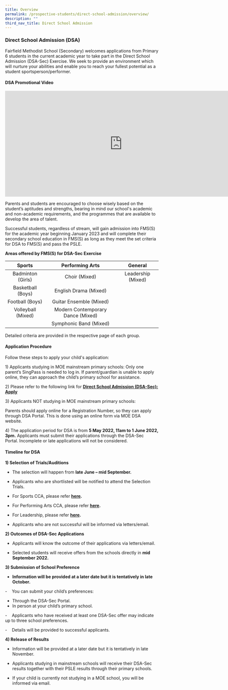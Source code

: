 ```yaml
---
title: Overview
permalink: /prospective-students/direct-school-admission/overview/
description: ""
third_nav_title: Direct School Admission
---
```

### Direct School Admission (DSA)


Fairfield Methodist School (Secondary) welcomes applications from Primary 6 students in the current academic year to take part in the Direct School Admission (DSA-Sec) Exercise. We seek to provide an environment which will nurture your abilities and enable you to reach your fullest potential as a student sportsperson/performer.

#### DSA Promotional Video

<iframe width="768" height="348" src="https://www.youtube.com/embed/KbeWyYy9ca8" title="FMSS DSA Promotional Video" frameborder="0" allow="accelerometer; autoplay; clipboard-write; encrypted-media; gyroscope; picture-in-picture" allowfullscreen></iframe>

Parents and students are encouraged to choose wisely based on the student’s aptitudes and strengths, bearing in mind our school's academic and non-academic requirements, and the programmes that are available to develop the area of talent.

  

Successful students, regardless of stream, will gain admission into FMS(S) for the academic year beginning January 2023 and will complete their secondary school education in FMS(S) as long as they meet the set criteria for DSA to FMS(S) and pass the PSLE.

**Areas offered by FMS(S) for DSA-Sec Exercise**

| Sports | Performing Arts | General |
|:---:|:---:|:---:|
| Badminton (Girls) | Choir (Mixed) | Leadership (Mixed) |
| Basketball (Boys) | English Drama (Mixed)  |  |
| Football (Boys) | Guitar Ensemble (Mixed) |  |
| Volleyball (Mixed) | Modern Contemporary Dance (Mixed) |  |
|  | Symphonic Band (Mixed) |  |

Detailed criteria are provided in the respective page of each group.

#### Application Procedure

Follow these steps to apply your child's application:  

  

1\) Applicants studying in MOE mainstream primary schools: Only one parent’s SingPass is needed to log in. If parent/guardian is unable to apply online, they can approach the child’s primary school for assistance.


2\) Please refer to the following link for [**Direct School Admission (DSA-Sec): Apply**](https://www.moe.gov.sg/secondary/dsa/application)

3\) Applicants NOT studying in MOE mainstream primary schools:  

Parents should apply online for a Registration Number, so they can apply through DSA Portal. This is done using an online form via MOE DSA website.

4\) The application period for DSA is from **5 May 2022, 11am to 1 June 2022, 3pm.** Applicants must submit their applications through the DSA-Sec Portal. Incomplete or late applications will not be considered.

#### Timeline for DSA

**1) Selection of Trials/Auditions**

*   The selection will happen from **late June – mid September.**
*   Applicants who are shortlisted will be notified to attend the Selection Trials.  
    


*   For Sports CCA, please refer **[here](https://staging.d1wp5xkpm2dbnc.amplifyapp.com/prospective-students/direct-school-admission/sports/).**

*   For Performing Arts CCA, please refer **[here](https://staging.d1wp5xkpm2dbnc.amplifyapp.com/prospective-students/direct-school-admission/performing-arts/).**

*   For Leadership, please refer **[here](https://staging.d1wp5xkpm2dbnc.amplifyapp.com/prospective-students/direct-school-admission/leadership/).**

*   Applicants who are not successful will be informed via letters/email.

**2) Outcomes of DSA-Sec Applications**

*   Applicants will know the outcome of their applications via letters/email.

*   Selected students will receive offers from the schools directly in **mid September 2022.**

**3) Submission of School Preference**

*   **Information will be provided at a later date but it is tentatively in late October.**

\-    You can submit your child’s preferences:

*   Through the DSA-Sec Portal.
*   In person at your child’s primary school.

\-    Applicants who have received at least one DSA-Sec offer may indicate up to three school preferences.  

\-    Details will be provided to successful applicants.  

  

**4) Release of Results**

*   Information will be provided at a later date but it is tentatively in late November.  
    
*   Applicants studying in mainstream schools will receive their DSA-Sec results together with their PSLE results through their primary schools.

*   If your child is currently not studying in a MOE school, you will be informed via email.